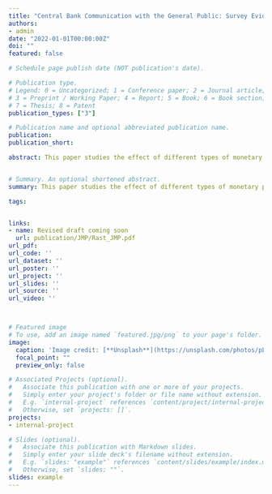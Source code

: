 ```yaml
---
title: "Central Bank Communication with the General Public: Survey Evidence from Germany"
authors: 
- admin
date: "2022-01-01T00:00:00Z"
doi: ""
featured: false

# Schedule page publish date (NOT publication's date).

# Publication type.
# Legend: 0 = Uncategorized; 1 = Conference paper; 2 = Journal article;
# 3 = Preprint / Working Paper; 4 = Report; 5 = Book; 6 = Book section;
# 7 = Thesis; 8 = Patent
publication_types: ["3"]

# Publication name and optional abbreviated publication name.
publication: 
publication_short: 

abstract: This paper studies the effect of different types of monetary policy announcements on household inflation expectations based on micro data from a survey of German households. As unique feature, interviews of the survey were conducted both shortly before and after monetary policy events. This timing provides a natural experiment to identify the immediate effects of policy announcements on household inflation expectations. In contrast to most existing studies, the availability of the survey over a period of 15 years also allows me to exploit the time-series dimension to estimate how policy announcements affect household inflation expectations over the medium-term. I find that policy rate announcements lead to quick and significant adjustments in household inflation expectations with the effect peaking after half a year. Announcements about forward guidance and quantitative easing, on the other hand, have only small and delayed effects. My results suggest that monetary policy announcements can influence household expectations but further improvements in communication seem to be necessary to reach the general public more effectively. In particular, in an environment where policy rates are constrained by the effective lower bound, it may be very hard for central banks to influence household expectations. 


# Summary. An optional shortened abstract.
summary: This paper studies the effect of different types of monetary policy announcements on household inflation expectations based on micro data from a survey of German households. As a key feature, interviews of the survey were conducted both shortly before and after monetary policy events. This timing provides a natural experiment to identify the immediate effects of policy announcements on household inflation expectations. The availability of the survey over a period of 15 years further allows me to exploit the time-series dimension to estimate the medium-term effects of policy announcements. Policy rate announcements lead to quick and significant adjustments in household inflation expectations. Announcements about forward guidance and quantitative easing, by contrast, have no or only smaller and delayed effects.

tags: 


links: 
- name: Revised draft coming soon
  url: publication/JMP/Rast_JMP.pdf
url_pdf: 
url_code: ''
url_dataset: ''
url_poster: ''
url_project: ''
url_slides: ''
url_source: ''
url_video: ''



# Featured image
# To use, add an image named `featured.jpg/png` to your page's folder. 
image:
  caption: 'Image credit: [**Unsplash**](https://unsplash.com/photos/pLCdAaMFLTE)'
  focal_point: ""
  preview_only: false

# Associated Projects (optional).
#   Associate this publication with one or more of your projects.
#   Simply enter your project's folder or file name without extension.
#   E.g. `internal-project` references `content/project/internal-project/index.md`.
#   Otherwise, set `projects: []`.
projects:
- internal-project

# Slides (optional).
#   Associate this publication with Markdown slides.
#   Simply enter your slide deck's filename without extension.
#   E.g. `slides: "example"` references `content/slides/example/index.md`.
#   Otherwise, set `slides: ""`.
slides: example
---
```

